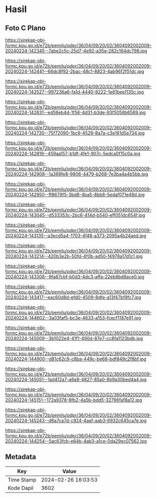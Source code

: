 # Hasil

## Foto C Plano

https://sirekap-obj-formc.kpu.go.id/e72b/pemilu/pdpr/36/04/09/20/02/3604092002009-20240224-142345--7abe2c5c-25d7-4e92-a35e-282c164dc798.jpg

https://sirekap-obj-formc.kpu.go.id/e72b/pemilu/pdpr/36/04/09/20/02/3604092002009-20240224-142441--66dc8f92-2bac-48c1-8823-4ab96f2f51dc.jpg

https://sirekap-obj-formc.kpu.go.id/e72b/pemilu/pdpr/36/04/09/20/02/3604092002009-20240224-142527--997236a6-fa1d-4440-8222-1e61bee1135c.jpg

https://sirekap-obj-formc.kpu.go.id/e72b/pemilu/pdpr/36/04/09/20/02/3604092002009-20240224-142631--ed56eb4d-1f56-4d31-b3de-93f5058b6589.jpg

https://sirekap-obj-formc.kpu.go.id/e72b/pemilu/pdpr/36/04/09/20/02/3604092002009-20240224-142730--75f72090-1bc9-4529-8a7a-c3e161d5e734.jpg

https://sirekap-obj-formc.kpu.go.id/e72b/pemilu/pdpr/36/04/09/20/02/3604092002009-20240224-142819--459aa157-b1df-4fe1-907c-5edca0f15c0a.jpg

https://sirekap-obj-formc.kpu.go.id/e72b/pemilu/pdpr/36/04/09/20/02/3604092002009-20240224-142908--1a369fe8-9806-4479-b268-7e3ba4a4b5bb.jpg

https://sirekap-obj-formc.kpu.go.id/e72b/pemilu/pdpr/36/04/09/20/02/3604092002009-20240224-142950--ff8679f5-3bd8-4ba5-8bb8-5edaf071e48d.jpg

https://sirekap-obj-formc.kpu.go.id/e72b/pemilu/pdpr/36/04/09/20/02/3604092002009-20240224-143045--d533353c-2bc6-414d-b540-eff051dc654f.jpg

https://sirekap-obj-formc.kpu.go.id/e72b/pemilu/pdpr/36/04/09/20/02/3604092002009-20240224-143135--a3ecd5a4-1703-4f48-a373-2095a4b24aed.jpg

https://sirekap-obj-formc.kpu.go.id/e72b/pemilu/pdpr/36/04/09/20/02/3604092002009-20240224-143214--420b3e2b-50fd-4f0b-ad50-f4978a17d1c1.jpg

https://sirekap-obj-formc.kpu.go.id/e72b/pemilu/pdpr/36/04/09/20/02/3604092002009-20240224-143308--9fa87cbf-b0d3-4dc3-affa-22eb8bd6ace0.jpg

https://sirekap-obj-formc.kpu.go.id/e72b/pemilu/pdpr/36/04/09/20/02/3604092002009-20240224-143417--eac60d8d-efd0-4509-8dfe-a13f47bf9fc7.jpg

https://sirekap-obj-formc.kpu.go.id/e72b/pemilu/pdpr/36/04/09/20/02/3604092002009-20240224-144602--3a03faf5-bc3e-4633-a153-fcecf1187e91.jpg

https://sirekap-obj-formc.kpu.go.id/e72b/pemilu/pdpr/36/04/09/20/02/3604092002009-20240224-145009--3b1022e4-41f1-490d-87e7-cc8fa1123bdb.jpg

https://sirekap-obj-formc.kpu.go.id/e72b/pemilu/pdpr/36/04/09/20/02/3604092002009-20240224-144900--d81c62c9-c8ba-449c-be68-bdf849c2f8bf.jpg

https://sirekap-obj-formc.kpu.go.id/e72b/pemilu/pdpr/36/04/09/20/02/3604092002009-20240224-145051--1ad412a7-a6a9-4827-85a0-8b9a30bed4a4.jpg

https://sirekap-obj-formc.kpu.go.id/e72b/pemilu/pdpr/36/04/09/20/02/3604092002009-20240224-145151--172a9378-8fb2-4a5b-bdd5-32796faf8a12.jpg

https://sirekap-obj-formc.kpu.go.id/e72b/pemilu/pdpr/36/04/09/20/02/3604092002009-20240224-145243--d6a7ca7d-c924-4aaf-aab3-6932c645ca7e.jpg

https://sirekap-obj-formc.kpu.go.id/e72b/pemilu/pdpr/36/04/09/20/02/3604092002009-20240224-144254--5ac63fcb-e64b-4ab3-a1ce-0da29ec07562.jpg


## Metadata

| Key        | Value               |
| ---------- | ------------------- |
| Time Stamp | 2024-02-26 16:03:53 |
| Kode Dapil | 3602                |



